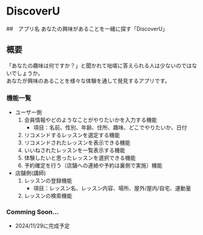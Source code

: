 # DiscoverU
##　アプリ名
あなたの興味があることを一緒に探す「DiscoverU」

## 概要
「あなたの趣味は何ですか？」と聞かれて咄嗟に答えられる人は少ないのではないでしょうか。<br />
あなたが興味のあることを様々な体験を通して発見するアプリです。

### 機能一覧
- ユーザー側
  1. 会員情報やどのようなことがやりたいかを入力する機能
     - 項目：名前、性別、年齢、住所、趣味、どこでやりたいか、日付
  2. リコメンドするレッスンを選定する機能
  3. リコメンドされたレッスンを表示できる機能
  4. いいねされたレッスンを一覧表示する機能
  5. 体験したいと思ったレッスンを選択できる機能
  6. 予約確定を行う（店舗への連絡や予約は裏側で実施）機能
- 店舗側(講師)
  1. レッスンの登録機能
     - 項目：レッスン名、レッスン内容、場所、屋外/屋内/自宅、運動量
  2. レッスンの検索機能

### Comming Soon...
- 2024/11/29に完成予定
